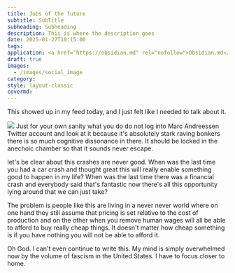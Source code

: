 ```yaml
---
title: Jobs of the future
subtitle: SubTitle
subheading: Subheading
description: This is where the description goes
date: 2025-01-27T10:15:00
tags: 
application: <a href="https://obsidian.md" rel="nofollow">Obsidian.md</a>
draft: true
images:
  - /images/social_image
category: 
style: layout-classic
covermd:
---
```

This showed up in my feed today, and I just felt like I needed to talk about it.

![](Pasted%20image%2020250127101958.png)
Just for your own sanity what you do do not log into Marc Andreessen Twitter account and look at it because it's absolutely stark raving bonkers there is so much cognitive dissonance in there. It should be locked in the anechoic chamber so that it sounds never escape.

 let's be clear about this crashes are never good. When was the last time you had a car crash and thought great this will really enable something good to happen in my life? When was the last time there was a financial crash and everybody said that's fantastic now there's all this opportunity lying around that we can just take?

The problem is people like this are living in a never never world where on one hand they still assume that pricing is set relative to the cost of production and on the other when you remove human wages will all be able to afford to buy really cheap things. It doesn't matter how cheap something is if you have nothing you will not be able to afford it.



Oh God. I can't even continue to write this. My mind is simply overwhelmed now by the volume of fascism in the United States. I have to focus closer to home.